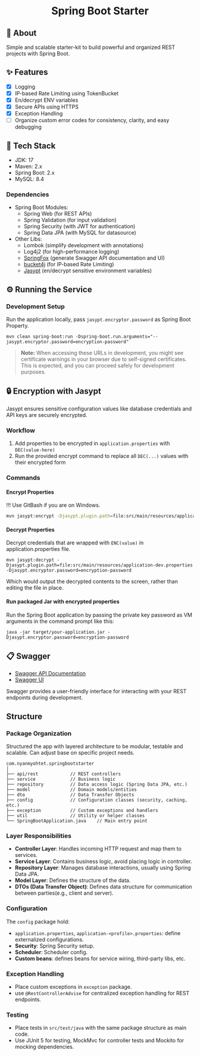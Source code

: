 <h1 align="center">Spring Boot Starter</h1>

## :dart: About

Simple and scalable starter-kit to build powerful and organized REST projects with Spring Boot.

## :sparkles: Features

- [x] Logging
- [x] IP-based Rate Limiting using TokenBucket
- [x] En/decrypt ENV variables
- [x] Secure APIs using HTTPS
- [x] Exception Handling
- [ ] Organize custom error codes for consistency, clarity, and easy debugging

## :rocket: Tech Stack

- JDK: 17
- Maven: 2.x
- Spring Boot: 2.x
- MySQL: 8.4

### Dependencies

- Spring Boot Modules:
  - Spring Web (for REST APIs)
  - Spring Validation (for input validation)
  - Spring Security (with JWT for authentication)
  - Spring Data JPA (with MySQL for datasource)
- Other Libs:
  - Lombok (simplify development with annotations)
  - Log4j2 (for high-performance logging)
  - [SpringFox](https://github.com/thingsboard/springfox) (generate Swagger API documentation and UI)
  - [bucket4j](https://github.com/bucket4j/bucket4j) (for IP-based Rate Limiting)
  - [Jasypt](https://github.com/ulisesbocchio/jasypt-spring-boot) (en/decrypt sensitive environment variables)

## :gear: Running the Service

### Development Setup

Run the application locally, pass `jasypt.encryptor.password` as Spring Boot Property.

```shell
mvn clean spring-boot:run -Dspring-boot.run.arguments="--jasypt.encryptor.password=encryption-password"
```

> **Note:** When accessing these URLs in development, you might see certificate warnings in your browser due to
> self-signed certificates. This is expected, and you can proceed safely for development purposes.

## :lock: Encryption with Jasypt

Jasypt ensures sensitive configuration values like database credentials and API keys are securely encrypted.

### Workflow

1. Add properties to be encrypted in `application.properties` with `DEC(value-here)`
2. Run the provided encrypt command to replace all `DEC(...)` values with their encrypted form

### Commands

#### Encrypt Properties
!!! Use GitBash if you are on Windows.

```sh
mvn jasypt:encrypt -Djasypt.plugin.path=file:src/main/resources/application-dev.properties -Djasypt.encryptor.password=encryption-password
```

#### Decrypt Properties

Decrypt credentials that are wrapped with `ENC(value)` in application.properties file.

```shell
mvn jasypt:decrypt -Djasypt.plugin.path=file:src/main/resources/application-dev.properties -Djasypt.encryptor.password=encryption-password
```

Which would output the decrypted contents to the screen, rather than editing the file in place.

#### Run packaged Jar with encrypted properties

Run the Spring Boot application by passing the private key password as VM arguments in the command prompt like this:

```shell
java -jar target/your-application.jar -Djasypt.encryptor.password=encryption-password
```

## :clipboard: Swagger

- [Swagger API Documentation](https://127.0.0.1:8443/v2/api-docs)
- [Swagger UI](https://127.0.0.1:8443/swagger-ui/)

Swagger provides a user-friendly interface for interacting with your REST endpoints during development.

## Structure

### Package Organization

Structured the app with layered architecture to be modular, testable and scalable.
Can adjust base on specific project needs.

```shell
com.nyanmyohtet.springbootstarter
│
├── api/rest            // REST controllers
├── service             // Business logic
├── repository          // Data access logic (Spring Data JPA, etc.)
├── model               // Domain models/entities
├── dto                 // Data Transfer Objects
├── config              // Configuration classes (security, caching, etc.)
├── exception           // Custom exceptions and handlers
├── util                // Utility or helper classes
└── SpringBootApplication.java    // Main entry point
```

### Layer Responsibilities

- **Controller Layer**: Handles incoming HTTP request and map them to services.
- **Service Layer**: Contains business logic, avoid placing logic in controller.
- **Repository Layer**: Manages database interactions, usually using Spring Data JPA.
- **Model Layer**: Defines the structure of the data.
- **DTOs (Data Transfer Object)**: Defines data structure for communication between parties(e.g., client and server).

### Configuration

The `config` package hold:

- `application.properties`, `application-<profile>.properties`: define externalized configurations.
- **Security**: Spring Security setup.
- **Scheduler**: Scheduler config.
- **Custom beans**: defines beans for service wiring, third-party libs, etc.

### Exception Handling

- Place custom exceptions in `exception` package.
- use `@RestControllerAdvise` for centralized exception handling for REST endpoints.

### Testing

- Place tests in `src/test/java` with the same package structure as main code.
- Use JUnit 5 for testing, MockMvc for controller tests and Mockito for mocking dependencies.
